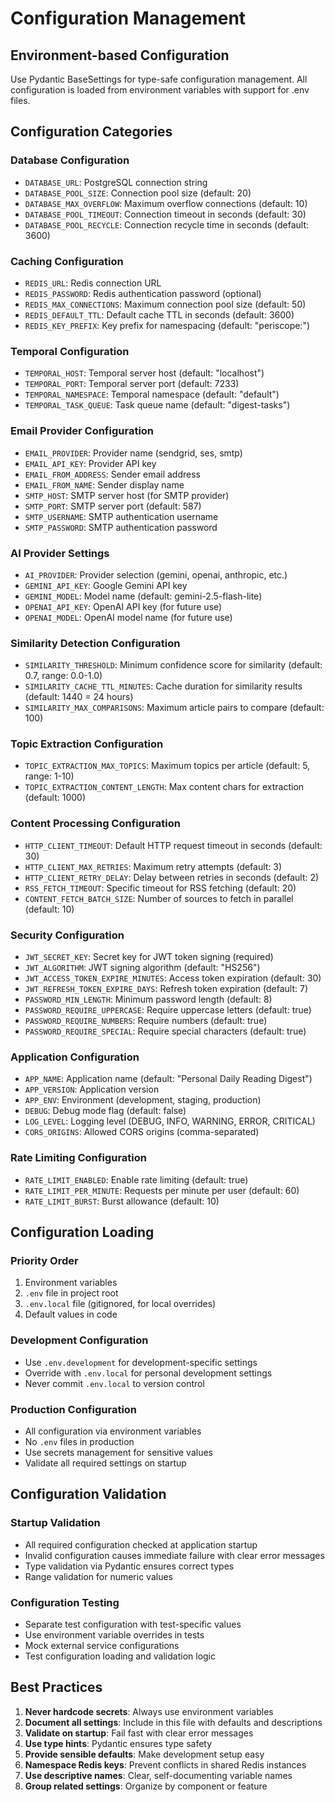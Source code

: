 # Configuration Management

## Environment-based Configuration

Use Pydantic BaseSettings for type-safe configuration management. All configuration is loaded from environment variables with support for .env files.

## Configuration Categories

### Database Configuration
- `DATABASE_URL`: PostgreSQL connection string
- `DATABASE_POOL_SIZE`: Connection pool size (default: 20)
- `DATABASE_MAX_OVERFLOW`: Maximum overflow connections (default: 10)
- `DATABASE_POOL_TIMEOUT`: Connection timeout in seconds (default: 30)
- `DATABASE_POOL_RECYCLE`: Connection recycle time in seconds (default: 3600)

### Caching Configuration
- `REDIS_URL`: Redis connection URL
- `REDIS_PASSWORD`: Redis authentication password (optional)
- `REDIS_MAX_CONNECTIONS`: Maximum connection pool size (default: 50)
- `REDIS_DEFAULT_TTL`: Default cache TTL in seconds (default: 3600)
- `REDIS_KEY_PREFIX`: Key prefix for namespacing (default: "periscope:")

### Temporal Configuration
- `TEMPORAL_HOST`: Temporal server host (default: "localhost")
- `TEMPORAL_PORT`: Temporal server port (default: 7233)
- `TEMPORAL_NAMESPACE`: Temporal namespace (default: "default")
- `TEMPORAL_TASK_QUEUE`: Task queue name (default: "digest-tasks")

### Email Provider Configuration
- `EMAIL_PROVIDER`: Provider name (sendgrid, ses, smtp)
- `EMAIL_API_KEY`: Provider API key
- `EMAIL_FROM_ADDRESS`: Sender email address
- `EMAIL_FROM_NAME`: Sender display name
- `SMTP_HOST`: SMTP server host (for SMTP provider)
- `SMTP_PORT`: SMTP server port (default: 587)
- `SMTP_USERNAME`: SMTP authentication username
- `SMTP_PASSWORD`: SMTP authentication password

### AI Provider Settings
- `AI_PROVIDER`: Provider selection (gemini, openai, anthropic, etc.)
- `GEMINI_API_KEY`: Google Gemini API key
- `GEMINI_MODEL`: Model name (default: gemini-2.5-flash-lite)
- `OPENAI_API_KEY`: OpenAI API key (for future use)
- `OPENAI_MODEL`: OpenAI model name (for future use)

### Similarity Detection Configuration
- `SIMILARITY_THRESHOLD`: Minimum confidence score for similarity (default: 0.7, range: 0.0-1.0)
- `SIMILARITY_CACHE_TTL_MINUTES`: Cache duration for similarity results (default: 1440 = 24 hours)
- `SIMILARITY_MAX_COMPARISONS`: Maximum article pairs to compare (default: 100)

### Topic Extraction Configuration
- `TOPIC_EXTRACTION_MAX_TOPICS`: Maximum topics per article (default: 5, range: 1-10)
- `TOPIC_EXTRACTION_CONTENT_LENGTH`: Max content chars for extraction (default: 1000)

### Content Processing Configuration
- `HTTP_CLIENT_TIMEOUT`: Default HTTP request timeout in seconds (default: 30)
- `HTTP_CLIENT_MAX_RETRIES`: Maximum retry attempts (default: 3)
- `HTTP_CLIENT_RETRY_DELAY`: Delay between retries in seconds (default: 2)
- `RSS_FETCH_TIMEOUT`: Specific timeout for RSS fetching (default: 20)
- `CONTENT_FETCH_BATCH_SIZE`: Number of sources to fetch in parallel (default: 10)

### Security Configuration
- `JWT_SECRET_KEY`: Secret key for JWT token signing (required)
- `JWT_ALGORITHM`: JWT signing algorithm (default: "HS256")
- `JWT_ACCESS_TOKEN_EXPIRE_MINUTES`: Access token expiration (default: 30)
- `JWT_REFRESH_TOKEN_EXPIRE_DAYS`: Refresh token expiration (default: 7)
- `PASSWORD_MIN_LENGTH`: Minimum password length (default: 8)
- `PASSWORD_REQUIRE_UPPERCASE`: Require uppercase letters (default: true)
- `PASSWORD_REQUIRE_NUMBERS`: Require numbers (default: true)
- `PASSWORD_REQUIRE_SPECIAL`: Require special characters (default: true)

### Application Configuration
- `APP_NAME`: Application name (default: "Personal Daily Reading Digest")
- `APP_VERSION`: Application version
- `APP_ENV`: Environment (development, staging, production)
- `DEBUG`: Debug mode flag (default: false)
- `LOG_LEVEL`: Logging level (DEBUG, INFO, WARNING, ERROR, CRITICAL)
- `CORS_ORIGINS`: Allowed CORS origins (comma-separated)

### Rate Limiting Configuration
- `RATE_LIMIT_ENABLED`: Enable rate limiting (default: true)
- `RATE_LIMIT_PER_MINUTE`: Requests per minute per user (default: 60)
- `RATE_LIMIT_BURST`: Burst allowance (default: 10)

## Configuration Loading

### Priority Order
1. Environment variables
2. `.env` file in project root
3. `.env.local` file (gitignored, for local overrides)
4. Default values in code

### Development Configuration
- Use `.env.development` for development-specific settings
- Override with `.env.local` for personal development settings
- Never commit `.env.local` to version control

### Production Configuration
- All configuration via environment variables
- No `.env` files in production
- Use secrets management for sensitive values
- Validate all required settings on startup

## Configuration Validation

### Startup Validation
- All required configuration checked at application startup
- Invalid configuration causes immediate failure with clear error messages
- Type validation via Pydantic ensures correct types
- Range validation for numeric values

### Configuration Testing
- Separate test configuration with test-specific values
- Use environment variable overrides in tests
- Mock external service configurations
- Test configuration loading and validation logic

## Best Practices

1. **Never hardcode secrets**: Always use environment variables
2. **Document all settings**: Include in this file with defaults and descriptions
3. **Validate on startup**: Fail fast with clear error messages
4. **Use type hints**: Pydantic ensures type safety
5. **Provide sensible defaults**: Make development setup easy
6. **Namespace Redis keys**: Prevent conflicts in shared Redis instances
7. **Use descriptive names**: Clear, self-documenting variable names
8. **Group related settings**: Organize by component or feature

